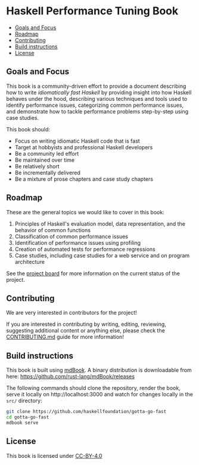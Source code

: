 # Haskell Performance Tuning Book

- [Goals and Focus](#goals-and-focus)
- [Roadmap](#roadmap)
- [Contributing](#contributing)
- [Build instructions](#build-instructions)
- [License](#license)

## Goals and Focus

This book is a community-driven effort to provide a document describing how to
write *idiomatically fast Haskell* by providing insight into how Haskell behaves
under the hood, describing various techniques and tools used to identify
performance issues, categorizing common performance issues, and demonstrate
how to tackle performance problems step-by-step using case studies.

This book should:

- Focus on writing idiomatic Haskell code that is fast
- Target at hobbyists and professional Haskell developers
- Be a community led effort
- Be maintained over time
- Be relatively short
- Be incrementally delivered
- Be a mixture of prose chapters and case study chapters

## Roadmap

These are the general topics we would like to cover in this book:

1. Principles of Haskell's evaluation model, data representation,
   and the behavior of common functions
2. Classification of common performance issues
3. Identification of performance issues using profiling
4. Creation of automated tests for performance regressions
5. Case studies, including case studies for a web service
   and on program architecture

See the [project board](https://github.com/haskellfoundation/gotta-go-fast/projects/1)
for more information on the current status of the project.

## Contributing

We are very interested in contributors for the project!

If you are interested in contributing by writing, editing, reviewing,
suggesting additional content or anything else, please check the
[CONTRIBUTING.md](./CONTRIBUTING.md) guide for more information!

## Build instructions

This book is built using [mdBook](https://rust-lang.github.io/mdBook).
A binary distribution is downloadable from here:
https://github.com/rust-lang/mdBook/releases

The following commands should clone the repository, render the book,
serve it locally on http://localhost:3000 and watch for changes locally
in the `src/` directory:

```sh
git clone https://github.com/haskellfoundation/gotta-go-fast
cd gotta-go-fast
mdbook serve
```

## License

This book is licensed under [CC-BY-4.0](./LICENSE.txt)
